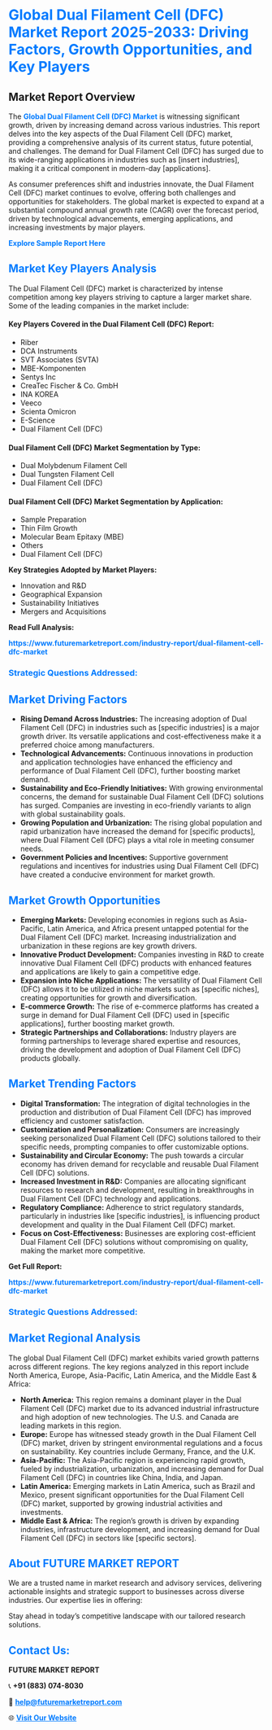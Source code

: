 <h1 style="color: #007BFF;">Global Dual Filament Cell (DFC) Market Report 2025-2033: Driving Factors, Growth Opportunities, and Key Players</h1>

<section id="overview">
<h2>Market Report Overview</h2>
<p>The <a href="https://www.futuremarketreport.com/industry-report/dual-filament-cell-dfc-market" style="color: #007BFF; text-decoration: none;"><strong>Global Dual Filament Cell (DFC) Market</strong></a> is witnessing significant growth, driven by increasing demand across various industries. This report delves into the key aspects of the Dual Filament Cell (DFC) market, providing a comprehensive analysis of its current status, future potential, and challenges. The demand for Dual Filament Cell (DFC) has surged due to its wide-ranging applications in industries such as [insert industries], making it a critical component in modern-day [applications].</p>
<p>As consumer preferences shift and industries innovate, the Dual Filament Cell (DFC) market continues to evolve, offering both challenges and opportunities for stakeholders. The global market is expected to expand at a substantial compound annual growth rate (CAGR) over the forecast period, driven by technological advancements, emerging applications, and increasing investments by major players.</p>
</section>

<section id="overview">
<p><a href="https://www.futuremarketreport.com/request-sample/reportId=100005" style="color: #007BFF; text-decoration: none;"><strong>Explore Sample Report Here</strong></a></p>
</section>

<section id="key-players">
<h2 style="color: #007BFF;">Market Key Players Analysis</h2>
<p>The Dual Filament Cell (DFC) market is characterized by intense competition among key players striving to capture a larger market share. Some of the leading companies in the market include:</p>
<h4>Key Players Covered in the Dual Filament Cell (DFC) Report:</h4>
<ul><li>Riber</li><li>DCA Instruments</li><li>SVT Associates (SVTA)</li><li>MBE-Komponenten</li><li>Sentys Inc</li><li>CreaTec Fischer &amp; Co. GmbH</li><li>INA KOREA</li><li>Veeco</li><li>Scienta Omicron</li><li>E-Science</li><li>Dual Filament Cell (DFC)</li></ul>
<h4>Dual Filament Cell (DFC) Market Segmentation by Type:</h4>
<ul><li>Dual Molybdenum Filament Cell</li><li>Dual Tungsten Filament Cell</li><li>Dual Filament Cell (DFC)</li></ul>

<h4>Dual Filament Cell (DFC) Market Segmentation by Application:</h4>
<ul><li>Sample Preparation</li><li>Thin Film Growth</li><li>Molecular Beam Epitaxy (MBE)</li><li>Others</li><li>Dual Filament Cell (DFC)</li></ul>
<p><strong>Key Strategies Adopted by Market Players:</strong></p>
<ul>
<li>Innovation and R&D</li>
<li>Geographical Expansion</li>
<li>Sustainability Initiatives</li>
<li>Mergers and Acquisitions</li>
</ul>
</section>

<section>
<p><strong>Read Full Analysis: </strong></p><a href="https://www.futuremarketreport.com/industry-report/dual-filament-cell-dfc-market" style="color: #007BFF; text-decoration: none;"><strong>https://www.futuremarketreport.com/industry-report/dual-filament-cell-dfc-market</strong></a>
<h3 style="color: #007BFF;">Strategic Questions Addressed:</h3>
</section>

<section id="driving-factors">
<h2 style="color: #007BFF;">Market Driving Factors</h2>
<ul>
<li><strong>Rising Demand Across Industries:</strong> The increasing adoption of Dual Filament Cell (DFC) in industries such as [specific industries] is a major growth driver. Its versatile applications and cost-effectiveness make it a preferred choice among manufacturers.</li>
<li><strong>Technological Advancements:</strong> Continuous innovations in production and application technologies have enhanced the efficiency and performance of Dual Filament Cell (DFC), further boosting market demand.</li>
<li><strong>Sustainability and Eco-Friendly Initiatives:</strong> With growing environmental concerns, the demand for sustainable Dual Filament Cell (DFC) solutions has surged. Companies are investing in eco-friendly variants to align with global sustainability goals.</li>
<li><strong>Growing Population and Urbanization:</strong> The rising global population and rapid urbanization have increased the demand for [specific products], where Dual Filament Cell (DFC) plays a vital role in meeting consumer needs.</li>
<li><strong>Government Policies and Incentives:</strong> Supportive government regulations and incentives for industries using Dual Filament Cell (DFC) have created a conducive environment for market growth.</li>
</ul>
</section>

<section id="growth-opportunities">
<h2 style="color: #007BFF;">Market Growth Opportunities</h2>
<ul>
<li><strong>Emerging Markets:</strong> Developing economies in regions such as Asia-Pacific, Latin America, and Africa present untapped potential for the Dual Filament Cell (DFC) market. Increasing industrialization and urbanization in these regions are key growth drivers.</li>
<li><strong>Innovative Product Development:</strong> Companies investing in R&D to create innovative Dual Filament Cell (DFC) products with enhanced features and applications are likely to gain a competitive edge.</li>
<li><strong>Expansion into Niche Applications:</strong> The versatility of Dual Filament Cell (DFC) allows it to be utilized in niche markets such as [specific niches], creating opportunities for growth and diversification.</li>
<li><strong>E-commerce Growth:</strong> The rise of e-commerce platforms has created a surge in demand for Dual Filament Cell (DFC) used in [specific applications], further boosting market growth.</li>
<li><strong>Strategic Partnerships and Collaborations:</strong> Industry players are forming partnerships to leverage shared expertise and resources, driving the development and adoption of Dual Filament Cell (DFC) products globally.</li>
</ul>
</section>

<section id="trending-factors">
<h2 style="color: #007BFF;">Market Trending Factors</h2>
<ul>
<li><strong>Digital Transformation:</strong> The integration of digital technologies in the production and distribution of Dual Filament Cell (DFC) has improved efficiency and customer satisfaction.</li>
<li><strong>Customization and Personalization:</strong> Consumers are increasingly seeking personalized Dual Filament Cell (DFC) solutions tailored to their specific needs, prompting companies to offer customizable options.</li>
<li><strong>Sustainability and Circular Economy:</strong> The push towards a circular economy has driven demand for recyclable and reusable Dual Filament Cell (DFC) solutions.</li>
<li><strong>Increased Investment in R&D:</strong> Companies are allocating significant resources to research and development, resulting in breakthroughs in Dual Filament Cell (DFC) technology and applications.</li>
<li><strong>Regulatory Compliance:</strong> Adherence to strict regulatory standards, particularly in industries like [specific industries], is influencing product development and quality in the Dual Filament Cell (DFC) market.</li>
<li><strong>Focus on Cost-Effectiveness:</strong> Businesses are exploring cost-efficient Dual Filament Cell (DFC) solutions without compromising on quality, making the market more competitive.</li>
</ul>
</section>

<section>
<p><strong>Get Full Report: </strong></p><a href="https://www.futuremarketreport.com/industry-report/dual-filament-cell-dfc-market" style="color: #007BFF; text-decoration: none;"><strong>https://www.futuremarketreport.com/industry-report/dual-filament-cell-dfc-market</strong></a>
<h3 style="color: #007BFF;">Strategic Questions Addressed:</h3>
</section>


<section id="regional-analysis">
<h2 style="color: #007BFF;">Market Regional Analysis</h2>
<p>The global Dual Filament Cell (DFC) market exhibits varied growth patterns across different regions. The key regions analyzed in this report include North America, Europe, Asia-Pacific, Latin America, and the Middle East & Africa:</p>
<ul>
<li><strong>North America:</strong> This region remains a dominant player in the Dual Filament Cell (DFC) market due to its advanced industrial infrastructure and high adoption of new technologies. The U.S. and Canada are leading markets in this region.</li>
<li><strong>Europe:</strong> Europe has witnessed steady growth in the Dual Filament Cell (DFC) market, driven by stringent environmental regulations and a focus on sustainability. Key countries include Germany, France, and the U.K.</li>
<li><strong>Asia-Pacific:</strong> The Asia-Pacific region is experiencing rapid growth, fueled by industrialization, urbanization, and increasing demand for Dual Filament Cell (DFC) in countries like China, India, and Japan.</li>
<li><strong>Latin America:</strong> Emerging markets in Latin America, such as Brazil and Mexico, present significant opportunities for the Dual Filament Cell (DFC) market, supported by growing industrial activities and investments.</li>
<li><strong>Middle East & Africa:</strong> The region’s growth is driven by expanding industries, infrastructure development, and increasing demand for Dual Filament Cell (DFC) in sectors like [specific sectors].</li>
</ul>
</section>

<footer>
<h2 style="color: #007BFF;">About FUTURE MARKET REPORT</h2>
<p>We are a trusted name in market research and advisory services, delivering actionable insights and strategic support to businesses across diverse industries. Our expertise lies in offering:</p>

<p>Stay ahead in today’s competitive landscape with our tailored research solutions.</p>

<h2 style="color: #007BFF;">Contact Us:</h2>
<p><strong>FUTURE MARKET REPORT</strong></p>
<p>📞 <strong>+91 (883) 074-8030</strong></p>
<p>📧 <strong><a href="mailto:help@futuremarketreport.com" style="color: #007BFF;">help@futuremarketreport.com</a></strong></p>
<p>🌐 <strong><a href="https://www.futuremarketreport.com/" style="color: #007BFF;">Visit Our Website</a></strong></p>
</footer>